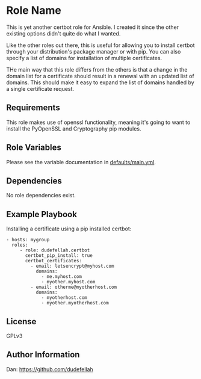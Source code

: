 Role Name
=========

This is yet another certbot role for Ansible. I created it since the other
existing options didn't quite do what I wanted.

Like the other roles out there, this is useful for allowing you to install
certbot through your distribution's package manager or with pip. You can also
specify a list of domains for installation of multiple certificates.

THe main way that this role differs from the others is that a change in the
domain list for a certificate should result in a renewal with an updated list of
domains. This should make it easy to expand the list of domains handled by a
single certificate request.

Requirements
------------

This role makes use of openssl functionality, meaning it's going to want
to install the PyOpenSSL and Cryptography pip modules.

Role Variables
--------------

Please see the variable documentation in
[defaults/main.yml](https://github.com/dudefellah/ansible-role-certbot/blob/master/defaults/main.yml).

Dependencies
------------

No role dependencies exist.

Example Playbook
----------------

Installing a certificate using a pip installed certbot:

    - hosts: mygroup
      roles:
         - role: dudefellah.certbot
           certbot_pip_install: true
           certbot_certificates:
             - email: letsencrypt@myhost.com
               domains:
                 - me.myhost.com
                 - myother.myhost.com
             - email: otherme@myotherhost.com
               domains:
                 - myotherhost.com
                 - myother.myotherhost.com

License
-------

GPLv3

Author Information
------------------

Dan: https://github.com/dudefellah
